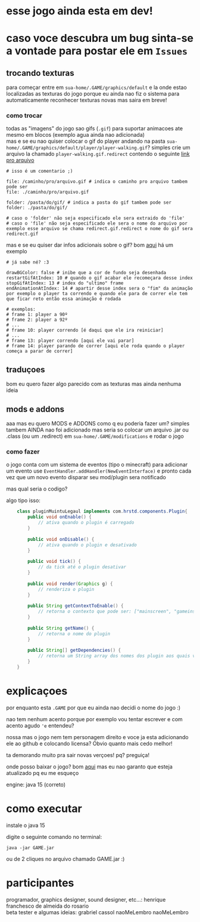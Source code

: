 # esse jogo ainda esta em dev!
# caso voce descubra um bug sinta-se a vontade para postar ele em `Issues`

## trocando texturas

para começar entre em `sua-home/.GAME/graphics/default` e la onde estao localizadas as texturas do jogo porque eu ainda nao fiz o sistema para automaticamente reconhecer texturas novas mas saira em breve!<br>

### como trocar

todas as "imagens" do jogo sao gifs (`.gif`) para suportar animacoes ate mesmo em blocos (exemplo agua ainda nao adicionada)<br>
mas e se eu nao quiser colocar o gif do player andando na pasta `sua-home/.GAME/graphics/default/player/player-walking.gif`? simples crie um arquivo la chamado `player-walking.gif.redirect` contendo o seguinte [link pro arquivo](https://github.com/henrique-o-developer/jogo/blob/master/res/graphics/textures/default/player/player-walking.gif.redirect) 
```redirect
# isso é um comentario ;)

file: /caminho/pro/arquivo.gif # indica o caminho pro arquivo tambem pode ser
file: ./caminho/pro/arquivo.gif

folder: /pasta/do/gif/ # indica a pasta do gif tambem pode ser
folder: ./pasta/do/gif/

# caso o 'folder' não seja especificado ele sera extraido do 'file'
# caso o 'file' não seja especificado ele sera o nome do arquivo por exemplo esse arquivo se chama redirect.gif.redirect o nome do gif sera redirect.gif
```
mas e se eu quiser dar infos adicionais sobre o gif? bom [aqui](https://github.com/henrique-o-developer/jogo/blob/master/res/graphics/textures/default/player/player-walking/player-walking.gif.props) há um exemplo
```props
# já sabe né? :3

drawBGColor: false # inibe que a cor de fundo seja desenhada
restartGifAtIndex: 10 # quando o gif acabar ele recomeçara desse index
stopGifAtIndex: 13 # index do "ultimo" frame
endAnimationAtIndex: 14 # apartir desse index sera o "fim" da animação por exemplo o player ta correndo e quando ele para de correr ele tem que ficar reto então essa animação é rodada

# exemplos:
# frame 1: player a 90º
# frame 2: player a 92º
# ...
# frame 10: player correndo [é daqui que ele ira reiniciar]
# ...
# frame 13: player correndo [aqui ele vai parar]
# frame 14: player parando de correr [aqui ele roda quando o player começa a parar de correr]
```

## traduçoes

bom eu quero fazer algo parecido com as texturas mas ainda nenhuma ideia

## mods e addons
aaa mas eu quero MODS e ADDONS como q eu poderia fazer um? simples tambem AINDA nao foi adicionado mas seria so colocar um arquivo .jar ou .class (ou um .redirect) em `sua-home/.GAME/modifications` e rodar o jogo 

### como fazer

o jogo conta com um sistema de eventos (tipo o minecraft) para adicionar um evento use `EventHandler.addHandler(NewEventInterface)` e pronto cada vez que um novo evento disparar seu mod/plugin sera notificado<br>

mas qual seria o codigo?<br>

algo tipo isso: <br>
```java
    class pluginMuintuLegaul implements com.hrstd.components.Plugin{
        public void onEnable() { 
            // ativa quando o plugin é carregado
        }
        
        public void onDisable() {
            // ativa quando o plugin e desativado 
        }
        
        public void tick() {
            // da tick até o plugin desativar
        }
        
        public void render(Graphics g) {
            // renderiza o plugin
        }
        
        public String getContextToEnable() {
            // retorna o contexto que pode ser: ["mainscreen", "gameinstance"]
        }
        
        public String getName() {
            // retorna o nome do plugin
        }
        
        public String[] getDependencies() {
            // retorna um String array dos nomes dos plugin aos quais voce depende pra rodar
        }
    }
```


# explicaçoes
por enquanto esta `.GAME` por que eu ainda nao decidi o nome do jogo :)

nao tem nenhum acento porque por exemplo vou tentar escrever e com acento agudo `'e` entendeu?

nossa mas o jogo nem tem personagem direito e voce ja esta adicionando ele ao github e colocando licensa? Obvio quanto mais cedo melhor!

ta demorando muito pra sair novas verçoes! pq? preguiça!

onde posso baixar o jogo? bom [aqui](https://github.com/henrique-o-developer/jogo/blob/master/out/artifacts/compiled/GAME.jar) mas eu nao garanto que esteja atualizado pq eu me esqueço

engine: java 15 (correto)

# como executar
instale o java 15

digite o seguinte comando no terminal: 
```shell
java -jar GAME.jar
```
ou de 2 cliques no arquivo chamado GAME.jar :)
# participantes

programador, graphics designer, sound designer, etc...: henrique franchesco de almeida do rosario<br>
beta tester e algumas ideias: grabriel cassol naoMeLembro naoMeLembro
